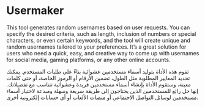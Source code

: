 # Usermaker
<p> 
This tool generates random usernames based on user requests. You can specify the desired criteria, such as length, inclusion of numbers or special characters, or even certain keywords, and the tool will create unique and random usernames tailored to your preferences. It’s a great solution for users who need a quick, easy, and creative way to come up with usernames for social media, gaming platforms, or any other online accounts.
</p>
<p>
تقوم هذه الأداة بتوليد أسماء مستخدمين عشوائية بناءً على طلبات المستخدم. يمكنك تحديد المعايير المطلوبة مثل الطول، تضمين الأرقام أو الرموز الخاصة، أو حتى كلمات معينة، وستقوم الأداة بإنشاء أسماء مستخدمين فريدة وعشوائية تتناسب مع تفضيلاتك. إنها حل رائع للمستخدمين الذين يحتاجون إلى طريقة سريعة وسهلة ومبدعة لاختيار أسماء مستخدمين لوسائل التواصل الاجتماعي أو منصات الألعاب أو أي حسابات إلكترونية أخرى.
</p>
